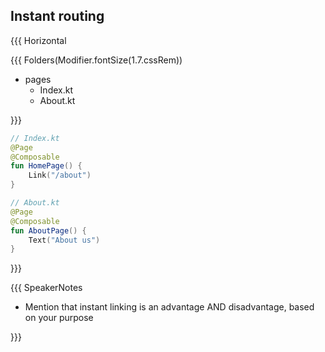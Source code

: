 ## Instant routing

{{{ Horizontal

{{{ Folders(Modifier.fontSize(1.7.cssRem))

* pages
  * Index.kt
  * About.kt

}}}

```kotlin
// Index.kt
@Page
@Composable
fun HomePage() {
    Link("/about")
}
```

```kotlin
// About.kt
@Page
@Composable
fun AboutPage() {
    Text("About us")
}
```

}}}

<!-- TODO: Add animating example here -->

{{{ SpeakerNotes

* Mention that instant linking is an advantage AND disadvantage, based on your purpose

}}}
